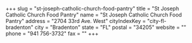+++
slug = "st-joseph-catholic-church-food-pantry"
title = "St Joseph Catholic Church Food Pantry"
name = "St Joseph Catholic Church Food Pantry"
address = "2704 33rd Ave. West"
cityIndexKey = "city-fl-bradenton"
city = "Bradenton"
state = "FL"
postal = "34205"
website = ""
phone = "941 756-3732"
fax = ""
+++
